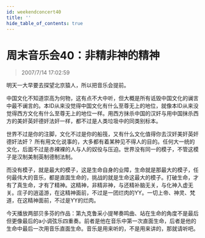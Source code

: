 ```yaml
---
id: weekendconcert40
title: ''
hide_table_of_contents: true
---
```


# 周末音乐会40：非精非神的精神

> 2007/7/14 17:02:59

明天一大早要去探望北京猿人，所以把音乐会提前。
 
中国文化不知道崇高为何物，这有点不大中听，但大概是所有诋毁中国文化的谰言中最不谰言的。本ID从来没觉得中国文化有什么至尊无上的地位，就像本ID从来没觉得西方文化有什么至尊无上的地位一样。用西方抹杀中国的汉奸与用中国抹杀西方的美奸英奸德奸法奸一样，都不过是人类垃圾中的同类别标本。
 
世界不过是你的注脚，文化不过是你的船筏，又有什么文化值得你去汉奸美奸英奸德奸法奸？ 所有用文化说事的，大多都有着某种见不得人的目的。任何大一统的文化，后面不过是赤裸裸的人与人的奴役与压迫。世界没有同一的模子，不管这模子是汉制美制英制德制法制。
 
而没有模子，就是最大的模子，这是生命自身的业障，生命就是那最大的模子，任何最伟大的音乐，都是直面生命的，挑战的就是生命这最大的模子。打破生命，才有了真生命，才有了精神。这精神，非精非神，与还精补脑无关，与化神入虚无关。庄子的逍遥游，在这精神面前，不过是一团烂肉的YY。一切上帝、神灵、梵道，在这精神面前，不过是YY的烂肉。
 
今天播放两部贝多芬的作品：第九克鲁采小提琴奏鸣曲、站在生命的角度不是最后但更像最后的a小调弦乐四重奏。前者是他在音乐中第一次直面生命，后者是他的生命中最后一次用音乐直面生命。音乐是用来听的，不是用来讲的，那就请听吧。
